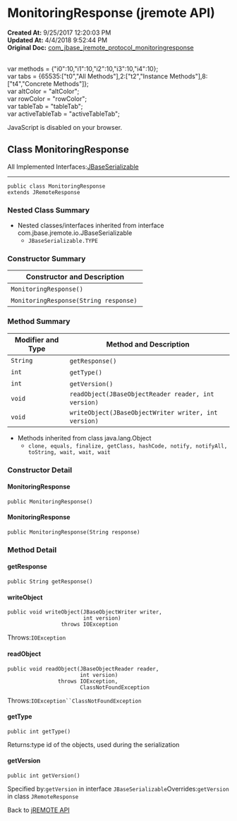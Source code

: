 # MonitoringResponse (jremote API)

**Created At:** 9/25/2017 12:20:03 PM  
**Updated At:** 4/4/2018 9:52:44 PM  
**Original Doc:** [com_jbase_jremote_protocol_monitoringresponse](https://docs.jbase.com/39270-protocol/com_jbase_jremote_protocol_monitoringresponse)  

<!--<br>    try {<br>        if (location.href.indexOf('is-external=true') == -1) {<br>            parent.document.title="MonitoringResponse (jremote   API)";<br>        }<br>    }<br>    catch(err) {<br>    }<br>//--><br>var methods = {"i0":10,"i1":10,"i2":10,"i3":10,"i4":10};<br>var tabs = {65535:["t0","All Methods"],2:["t2","Instance Methods"],8:["t4","Concrete Methods"]};<br>var altColor = "altColor";<br>var rowColor = "rowColor";<br>var tableTab = "tableTab";<br>var activeTableTab = "activeTableTab";
JavaScript is disabled on your browser.



## Class MonitoringResponse

All Implemented Interfaces:[JBaseSerializable](./../../io/jbaseserializable-%28jremote-api%29 "interface in com.jbase.jremote.io")
* * *


```
public class MonitoringResponse
extends JRemoteResponse
```

### Nested Class Summary

- Nested classes/interfaces inherited from interface com.jbase.jremote.io.JBaseSerializable
    - `JBaseSerializable.TYPE`






### Constructor Summary


| Constructor and Description<br> |
| --- |
| `MonitoringResponse()` <br> |
| `MonitoringResponse(String response)` <br> |






### Method Summary


| Modifier and Type<br> | Method and Description<br> |
| --- | --- |
| `String`<br> | `getResponse()` <br> |
| `int`<br> | `getType()` <br> |
| `int`<br> | `getVersion()` <br> |
| `void`<br> | `readObject(JBaseObjectReader reader, int version)` <br> |
| `void`<br> | `writeObject(JBaseObjectWriter writer, int version)` <br> |


- Methods inherited from class java.lang.Object
    - `clone, equals, finalize, getClass, hashCode, notify, notifyAll, toString, wait, wait, wait`

### Constructor Detail

#### MonitoringResponse

```
public MonitoringResponse()
```

#### MonitoringResponse

```
public MonitoringResponse(String response)
```



### 


### Method Detail

#### getResponse

```
public String getResponse()
```

#### writeObject

```
public void writeObject(JBaseObjectWriter writer,
                        int version)
                 throws IOException
```
Throws:`IOException`
#### readObject

```
public void readObject(JBaseObjectReader reader,
                       int version)
                throws IOException,
                       ClassNotFoundException
```
Throws:`IOException``ClassNotFoundException`
#### getType

```
public int getType()
```
Returns:type id of the objects, used during the serialization
#### getVersion

```
public int getVersion()
```
Specified by:`getVersion` in interface `JBaseSerializable`Overrides:`getVersion` in class `JRemoteResponse`

Back to [jREMOTE API](com_jbase_jremote_package-summary)
